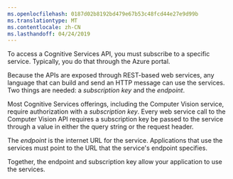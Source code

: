```yaml
---
ms.openlocfilehash: 0187d02b8192bd479e67b53c48fcd44e27e9d99b
ms.translationtype: MT
ms.contentlocale: zh-CN
ms.lasthandoff: 04/24/2019
---
```

To access a Cognitive Services API, you must subscribe to a specific service. Typically, you do that through the Azure portal.

Because the APIs are exposed through REST-based web services, any language that can build and send an HTTP message can use the services. Two things are needed: a _subscription key_ and the _endpoint_.

Most Cognitive Services offerings, including the Computer Vision service, require authorization with a *subscription key*. Every web service call to the Computer Vision API requires a subscription key be passed to the service through a value in either the query string or the request header.

The _endpoint_ is the internet URL for the service. Applications that use the services must point to the URL that the service's endpoint specifies. 

Together, the endpoint and subscription key allow your application to use the services.
